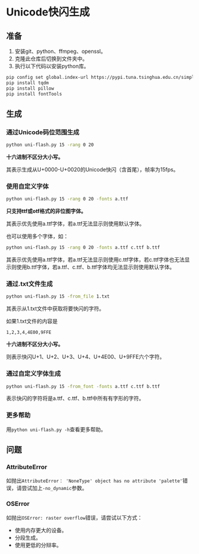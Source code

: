 # Unicode快闪生成

## 准备
1. 安装git、python、ffmpeg、openssl。
2. 克隆此仓库后切换到文件夹中。
3. 执行以下代码以安装python库。
```bash
pip config set global.index-url https://pypi.tuna.tsinghua.edu.cn/simple
pip install tqdm
pip install pillow
pip install fontTools
```
## 生成
### 通过Unicode码位范围生成
```bash
python uni-flash.py 15 -rang 0 20
```
**十六进制不区分大小写。**

其表示生成从U+0000-U+0020的Unicode快闪（含首尾），帧率为15fps。
### 使用自定义字体
```bash
python uni-flash.py 15 -rang 0 20 -fonts a.ttf
```
**只支持ttf或otf格式的非位图字体。**

其表示优先使用a.ttf字体，若a.ttf无法显示则使用默认字体。

也可以使用多个字体，如：
```bash
python uni-flash.py 15 -rang 0 20 -fonts a.ttf c.ttf b.ttf
```
其表示优先使用a.ttf字体，若a.ttf无法显示则使用c.ttf字体，若c.ttf字体也无法显示则使用b.ttf字体，若a.ttf、c.ttf、b.ttf字体均无法显示则使用默认字体。
### 通过.txt文件生成
```bash
python uni-flash.py 15 -from_file 1.txt
```
其表示从1.txt文件中获取将要快闪的字符。

如果1.txt文件的内容是
```text
1,2,3,4,4E00,9FFE
```
**十六进制不区分大小写。**

则表示快闪U+1、U+2、U+3、U+4、U+4E00、U+9FFE六个字符。
### 通过自定义字体生成
```bash
python uni-flash.py 15 -from_font -fonts a.ttf c.ttf b.ttf
```
表示快闪的字符将是a.ttf、c.ttf、b.ttf中所有有字形的字符。
### 更多帮助
用`python uni-flash.py -h`查看更多帮助。

## 问题
### AttributeError
如抛出`AttributeError： 'NoneType' object has no attribute 'palette'`错误，请尝试加上`-no_dynamic`参数。
### OSError
如抛出`OSError: raster overflow`错误，请尝试以下方式：
- 使用内存更大的设备。
- 分段生成。
- 使用更低的分辩率。
